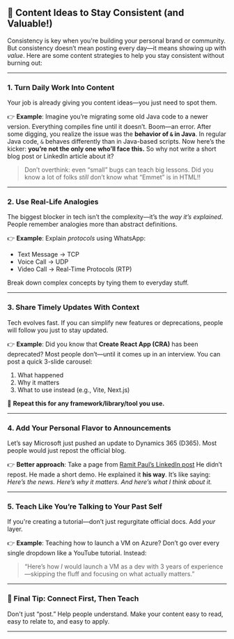 ## 🚀 Content Ideas to Stay Consistent (and Valuable!)

Consistency is key when you're building your personal brand or community. But consistency doesn’t mean posting every day—it means showing up with *value*. Here are some content strategies to help you stay consistent without burning out:

---

### **1. Turn Daily Work Into Content**

Your job is already giving you content ideas—you just need to spot them.

👉 **Example**: Imagine you’re migrating some old Java code to a newer version. Everything compiles fine until it doesn’t. Boom—an error. After some digging, you realize the issue was the **behavior of `&` in Java**. In regular Java code, `&` behaves differently than in Java-based scripts.
Now here’s the kicker: **you’re not the only one who’ll face this.** So why not write a short blog post or LinkedIn article about it?

> Don’t overthink: even “small” bugs can teach big lessons.
> Did you know a lot of folks *still* don’t know what “Emmet” is in HTML!!

---

### **2. Use Real-Life Analogies**

The biggest blocker in tech isn’t the complexity—it’s the *way it’s explained*. People remember analogies more than abstract definitions.

👉 **Example**:
Explain *protocols* using WhatsApp:

* Text Message → TCP
* Voice Call → UDP
* Video Call → Real-Time Protocols (RTP)

Break down complex concepts by tying them to everyday stuff.

---

### **3. Share Timely Updates With Context**

Tech evolves fast. If you can simplify new features or deprecations, people will follow you just to stay updated.

👉 **Example**:
Did you know that **Create React App (CRA)** has been deprecated? Most people don’t—until it comes up in an interview.
You can post a quick 3-slide carousel:

1. What happened
2. Why it matters
3. What to use instead (e.g., Vite, Next.js)

🔁 **Repeat this for any framework/library/tool you use.**

---

### **4. Add Your Personal Flavor to Announcements**

Let’s say Microsoft just pushed an update to Dynamics 365 (D365). Most people would just repost the official blog.

👉 **Better approach**:
Take a page from [Ramit Paul’s LinkedIn post](https://www.linkedin.com/posts/ramitpaulinnovation_great-news-for-microsoft-d365-finance-activity-7323545460260921345-qCcs)
He didn’t repost. He made a short demo. He explained it **his way**.
It’s like saying: *Here’s the news. Here’s why it matters. And here’s what I think about it.*

---

### **5. Teach Like You’re Talking to Your Past Self**

If you're creating a tutorial—don’t just regurgitate official docs. Add *your* layer.

👉 **Example**:
Teaching how to launch a VM on Azure? Don’t go over every single dropdown like a YouTube tutorial.
Instead:

> “Here’s how *I* would launch a VM as a dev with 3 years of experience—skipping the fluff and focusing on what actually matters.”

---

### 🎯 Final Tip: Connect First, Then Teach

Don't just “post.” Help people understand. Make your content easy to read, easy to relate to, and easy to apply.

---
